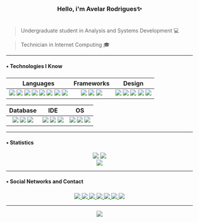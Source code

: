 <h3 align="center">Hello, i'm Avelar Rodrigues✨</h3>

# 

> Undergraduate student in Analysis and Systems Development 💻

> Technician in Internet Computing 🎓

----

<h4>  •  Technologies I Know</h4>

###

|      Languages      |      Frameworks      |      Design      |
|:-------------------:|:--------------------:|:-----------------:|
|<div align="center"> <img src="https://img.shields.io/badge/JavaScript-282A36?style=for-the-badge&logo=javascript&logoColor=white"> <img src="https://img.shields.io/badge/C-282A36?style=for-the-badge&logo=c&logoColor=white"> <img src="https://img.shields.io/badge/CSS3-282A36?style=for-the-badge&logo=css3&logoColor=white"> <img src="https://img.shields.io/badge/HTML5-282A36?style=for-the-badge&logo=html5&logoColor=white"> <img src="https://img.shields.io/badge/json-282A36?style=for-the-badge&logo=json&logoColor=white"> <img src="https://img.shields.io/badge/Python-282A36?style=for-the-badge&logo=python&logoColor=white"> <img src="https://img.shields.io/badge/java-%23ED8B00.svg?style=for-the-badge&logo=openjdk&logoColor=white&color=282A36"> <img src="https://img.shields.io/badge/Ruby-282A36?style=for-the-badge&logo=ruby&logoColor=white"> </div>|<div align="center"> <img src="https://img.shields.io/badge/Bootstrap-282A36?style=for-the-badge&logo=bootstrap&logoColor=white"> <img src="https://img.shields.io/badge/Django-282A36?style=for-the-badge&logo=django&logoColor=white"> <img src="https://img.shields.io/badge/Ruby_on_Rails-282A36?style=for-the-badge&logo=ruby-on-rails&logoColor=white"> </div>|<div align="center"> <img src="https://img.shields.io/badge/Adobe%20Photoshop-282A36?style=for-the-badge&logo=Adobe%20Photoshop&logoColor=white"> <img src="https://img.shields.io/badge/Figma-282A36?style=for-the-badge&logo=figma&logoColor=white"> <img src="https://img.shields.io/badge/Adobe%20Premiere-282A36?style=for-the-badge&logo=Adobe%20Premiere%20Pro&logoColor=white"> <img src="https://img.shields.io/badge/Adobe%20Illustrator-282A36?style=for-the-badge&logo=adobe%20illustrator&logoColor=white"> <img src="https://img.shields.io/badge/Canva-%2300C4CC.svg?&style=for-the-badge&logo=Canva&logoColor=white&color=282A36"> </div>|

|     Database      |      IDE      |      OS      |
|:-------------------:|:--------------:|:------------:|
|<div align="center"> <img src="https://img.shields.io/badge/MySQL-282A36?style=for-the-badge&logo=mysql&logoColor=white"> <img src="https://img.shields.io/badge/Sqlite-282A36?style=for-the-badge&logo=sqlite&logoColor=white"> <img src="https://img.shields.io/badge/PostgreSQL-282A36?style=for-the-badge&logo=postgresql&logoColor=white"> </div>|<div align="center"> <img src="https://img.shields.io/badge/VSCode-282A36?style=for-the-badge&logo=visual%20studio%20code&logoColor=white"> <img src="https://img.shields.io/badge/replit-282A36?style=for-the-badge&logo=replit&logoColor=white"> <img src="https://img.shields.io/badge/IntelliJ_IDEA-282A36.svg?style=for-the-badge&logo=intellij-idea&logoColor=white"> </div>|<div align="center"> <img src="https://img.shields.io/badge/Android-282A36?style=for-the-badge&logo=android&logoColor=white"> <img src="https://img.shields.io/badge/Linux-282A36?style=for-the-badge&logo=linux&logoColor=white"> <img src="https://img.shields.io/badge/Windows-282A36?style=for-the-badge&logo=windows&logoColor=white"> </div>|

---

<h4>  •  Statistics</h4>

<div href="https://github.com/anuraghazra/github-readme-stats" align="center">
  <img src="https://github-readme-stats.vercel.app/api/top-langs/?username=avelando&layout=compact&theme=dracula&hide_border=true&locale=pt-BR">
  <img src="https://github-readme-stats.vercel.app/api?username=avelando&theme=dracula&hide_border=true&locale=pt-BR&count_private=true&hide=issues">
</div>

<div align="center" href="https://github.com/anuraghazra/github-readme-stats">
  <img src="https://github-readme-stats.vercel.app/api/wakatime?username=avelando&hide_border=true&locate=pt-BR&theme=dracula">
</div>

----

<h4>  •  Social Networks and Contact</h4>

###

<div align="center">
  <a href="https://www.behance.net/avelarrodrigues1">
    <img src="https://img.shields.io/badge/-Behance-blue?style=for-the-badge&logo=behance&logoColor=white&color=282A36">
  </a>
  <a href="https://www.facebook.com/avelar.rodrigues.921/">
    <img src="https://img.shields.io/badge/Facebook-1877F2?style=for-the-badge&logo=facebook&logoColor=white&color=282A36">
  </a>
  <a href="https://www.instagram.com/avelando/">
    <img src="https://img.shields.io/badge/Instagram-E4405F?style=for-the-badge&logo=instagram&logoColor=white&color=282A36">
  </a>
  <a href="https://www.linkedin.com/in/avelar-rodrigues-15568a1b1/">
    <img src="https://img.shields.io/badge/LinkedIn-0077B5?style=for-the-badge&logo=linkedin&logoColor=white&color=282A36">
  </a>
  <a href="https://mail.google.com/mail/?view=cm&fs=1&to=avelarrodrigues89@gmail.com">
    <img src="https://img.shields.io/badge/Gmail-D14836?style=for-the-badge&logo=gmail&logoColor=white&color=282A36">
  </a>
  <a href="https://t.me/avelandoo">
    <img src="https://img.shields.io/badge/Telegram-2CA5E0?style=for-the-badge&logo=telegram&logoColor=white&color=282A36">
  </a>
  <a href="https://discord.com/channels/@me/1103440684406538360">
    <img src="https://img.shields.io/badge/Discord-%235865F2.svg?style=for-the-badge&logo=discord&logoColor=white&color=282A36">
  </a>
</div>

---

<!--wakatime-->
<!--START_SECTION:waka-->
<div align="center">
  <a href="https://wakatime.com/@018c2dbd-9df6-4c10-8022-11d7d9da4824">
    <img src="https://wakatime.com/badge/user/018c2dbd-9df6-4c10-8022-11d7d9da4824.svg">
  </a>
</div>
<!--END_SECTION:waka-->
